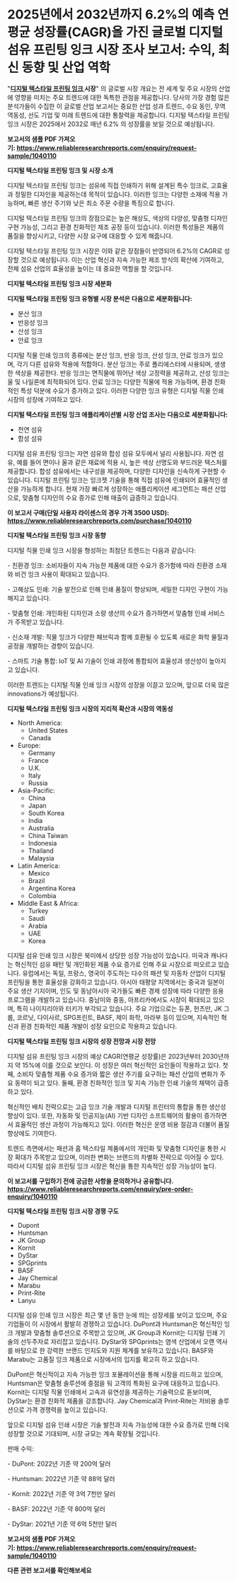 <p><h1>2025년에서 2032년까지 6.2%의 예측 연평균 성장률(CAGR)을 가진 글로벌 디지털 섬유 프린팅 잉크 시장 조사 보고서: 수익, 최신 동향 및 산업 역학</h1></p><p>"<strong><a href="https://www.reliableresearchreports.com/digital-textile-printing-inks-r1040110?utm_campaign=105&utm_medium=7&utm_source=Github&utm_content=ia&utm_term=19042025&utm_id=digital-textile-printing-inks">디지털 텍스타일 프린팅 잉크&nbsp;</a></strong><strong>시장</strong>" 의 글로벌 시장 개요는 전 세계 및 주요 시장의 산업에 영향을 미치는 주요 트렌드에 대한 독특한 관점을 제공합니다. 당사의 가장 경험 많은 분석가들이 수집한 이 글로벌 산업 보고서는 중요한 산업 성과 트렌드, 수요 동인, 무역 역동성, 선도 기업 및 미래 트렌드에 대한 통찰력을 제공합니다. 디지털 텍스타일 프린팅 잉크 시장은 2025에서 2032로 매년 6.2% 의 성장률을 보일 것으로 예상됩니다.&nbsp;</p>
<p><strong>보고서의 샘플 PDF 가져오기:&nbsp;<a href="https://www.reliableresearchreports.com/enquiry/request-sample/1040110?utm_campaign=105&utm_medium=7&utm_source=Github&utm_content=ia&utm_term=19042025&utm_id=digital-textile-printing-inks">https://www.reliableresearchreports.com/enquiry/request-sample/1040110</a></strong></p>
<p><strong>디지털 텍스타일 프린팅 잉크 및 시장 소개</strong></p>
<p><p>디지털 텍스타일 프린팅 잉크는 섬유에 직접 인쇄하기 위해 설계된 특수 잉크로, 고효율과 정밀한 디자인을 제공하는데 목적이 있습니다. 이러한 잉크는 다양한 소재에 적용 가능하며, 빠른 생산 주기와 낮은 최소 주문 수량을 특징으로 합니다. </p><p>디지털 텍스타일 프린팅 잉크의 장점으로는 높은 해상도, 색상의 다양성, 맞춤형 디자인 구현 가능성, 그리고 환경 친화적인 제조 공정 등이 있습니다. 이러한 특성들은 제품의 품질을 향상시키고, 다양한 시장 요구에 대응할 수 있게 해줍니다. </p><p>디지털 텍스타일 프린팅 잉크 시장은 이와 같은 장점들이 반영되어 6.2%의 CAGR로 성장할 것으로 예상됩니다. 이는 산업 혁신과 지속 가능한 제조 방식의 확산에 기여하고, 전체 섬유 산업의 효율성을 높이는 데 중요한 역할을 할 것입니다.</p></p>
<p><strong>디지털 텍스타일 프린팅 잉크 시장 세분화</strong></p>
<p><strong>디지털 텍스타일 프린팅 잉크 유형별 시장 분석은 다음으로 세분화됩니다:</strong></p>
<p><ul><li>분산 잉크</li><li>반응성 잉크</li><li>산성 잉크</li><li>안료 잉크</li></ul></p>
<p><p>디지털 직물 인쇄 잉크의 종류에는 분산 잉크, 반응 잉크, 산성 잉크, 안료 잉크가 있으며, 각기 다른 섬유와 적용에 적합하다. 분산 잉크는 주로 폴리에스터에 사용되며, 생생한 색상을 제공한다. 반응 잉크는 면직물에 뛰어난 색상 고정력을 제공하고, 산성 잉크는 울 및 나일론에 최적화되어 있다. 안료 잉크는 다양한 직물에 적용 가능하며, 환경 친화적인 특성 덕분에 수요가 증가하고 있다. 이러한 다양한 잉크 유형은 디지털 직물 인쇄 시장의 성장에 기여하고 있다.</p></p>
<p><strong>디지털 텍스타일 프린팅 잉크 애플리케이션별 시장 산업 조사는 다음으로 세분화됩니다:</strong></p>
<p><ul><li>천연 섬유</li><li>합성 섬유</li></ul></p>
<p><p>디지털 섬유 프린팅 잉크는 자연 섬유와 합성 섬유 모두에서 널리 사용됩니다. 자연 섬유, 예를 들어 면이나 울과 같은 재료에 적용 시, 높은 색상 선명도와 부드러운 텍스처를 제공합니다. 합성 섬유에서는 내구성을 제공하며, 다양한 디자인을 신속하게 구현할 수 있습니다. 디지털 프린팅 잉크는 잉크젯 기술을 통해 직접 섬유에 인쇄되어 효율적인 생산을 가능하게 합니다. 현재 가장 빠르게 성장하는 애플리케이션 세그먼트는 패션 산업으로, 맞춤형 디자인의 수요 증가로 인해 매출이 급증하고 있습니다.</p></p>
<p><strong>이 보고서 구매(단일 사용자 라이센스의 경우 가격 3500 USD): <a href="https://www.reliableresearchreports.com/purchase/1040110?utm_campaign=105&utm_medium=7&utm_source=Github&utm_content=ia&utm_term=19042025&utm_id=digital-textile-printing-inks">https://www.reliableresearchreports.com/purchase/1040110</a></strong></p>
<p><strong>디지털 텍스타일 프린팅 잉크 시장 동향</strong></p>
<p><p>디지털 직물 인쇄 잉크 시장을 형성하는 최첨단 트렌드는 다음과 같습니다:</p><p>- 친환경 잉크: 소비자들이 지속 가능한 제품에 대한 수요가 증가함에 따라 친환경 소재와 비건 잉크 사용이 확대되고 있습니다.</p><p>- 고해상도 인쇄: 기술 발전으로 인해 인쇄 품질이 향상되며, 세밀한 디자인 구현이 가능해지고 있습니다.</p><p>- 맞춤형 인쇄: 개인화된 디자인과 소량 생산의 수요가 증가하면서 맞춤형 인쇄 서비스가 주목받고 있습니다.</p><p>- 신소재 개발: 직물 잉크가 다양한 패브릭과 함께 호환될 수 있도록 새로운 화학 물질과 공정을 개발하는 경향이 있습니다.</p><p>- 스마트 기술 통합: IoT 및 AI 기술이 인쇄 과정에 통합되어 효율성과 생산성이 높아지고 있습니다.</p><p>이러한 트렌드는 디지털 직물 인쇄 잉크 시장의 성장을 이끌고 있으며, 앞으로 더욱 많은 innovations가 예상됩니다.</p></p>
<p><strong>디지털 텍스타일 프린팅 잉크 시장의 지리적 확산과 시장의 역동성</strong></p>
<p><ul>
    <li>
        North America:
        <ul>
            <li>United States</li>
            <li>Canada</li>
        </ul>
    </li>
    <li>
        Europe:
        <ul>
            <li>Germany</li>
            <li>France</li>
            <li>U.K.</li>
            <li>Italy</li>
            <li>Russia</li>
        </ul>
    </li>
    <li>
        Asia-Pacific:
        <ul>
            <li>China</li>
            <li>Japan</li>
            <li>South Korea</li>
            <li>India</li>
            <li>Australia</li>
            <li>China Taiwan</li>
            <li>Indonesia</li>
            <li>Thailand</li>
            <li>Malaysia</li>
        </ul>
    </li>
    <li>
        Latin America:
        <ul>
            <li>Mexico</li>
            <li>Brazil</li>
            <li>Argentina Korea</li>
            <li>Colombia</li>
        </ul>
    </li>
    <li>
        Middle East & Africa:
        <ul>
            <li>Turkey</li>
            <li>Saudi</li>
            <li>Arabia</li>
            <li>UAE</li>
            <li>Korea</li>
        </ul>
    </li>
    </ul></p>
<p><p>디지털 섬유 인쇄 잉크 시장은 북미에서 상당한 성장 가능성이 있습니다. 미국과 캐나다는 혁신적인 섬유 패턴 및 개인화된 제품 수요 증가로 인해 주요 시장으로 떠오르고 있습니다. 유럽에서는 독일, 프랑스, 영국이 주도하는 다수의 패션 및 자동차 산업이 디지털 프린팅을 통한 효율성을 강화하고 있습니다. 아시아 태평양 지역에서는 중국과 일본이 주요 생산 기지이며, 인도 및 동남아시아 국가들도 빠른 경제 성장에 따라 다양한 응용 프로그램을 개발하고 있습니다. 중남미와 중동, 아프리카에서도 시장이 확대되고 있으며, 특히 나이지리아와 터키가 부각되고 있습니다. 주요 기업으로는 듀폰, 헌츠만, JK 그룹, 코르닛, 다이사르, SPG프린트, BASF, 제이 화학, 마라부 등이 있으며, 지속적인 혁신과 환경 친화적인 제품 개발이 성장 요인으로 작용하고 있습니다.</p></p>
<p><strong>디지털 텍스타일 프린팅 잉크 시장의 성장 전망과 시장 전망</strong></p>
<p><p>디지털 섬유 프린팅 잉크 시장의 예상 CAGR(연평균 성장률)은 2023년부터 2030년까지 약 15%에 이를 것으로 보인다. 이 성장은 여러 혁신적인 요인들이 작용하고 있다. 첫째, 소비자 맞춤형 제품 수요 증가와 짧은 생산 주기를 요구하는 패션 산업의 변화가 주요 동력이 되고 있다. 둘째, 환경 친화적인 잉크 및 지속 가능한 인쇄 기술의 채택이 급증하고 있다. </p><p>혁신적인 배치 전략으로는 고급 잉크 기술 개발과 디지털 프린터의 통합을 통한 생산성 향상이 있다. 또한, 자동화 및 인공지능(AI) 기반 디자인 소프트웨어의 활용이 증가하면서 효율적인 생산 과정이 가능해지고 있다. 이러한 혁신은 운영 비용 절감과 더불어 품질 향상에도 기여한다. </p><p>트렌드 측면에서는 패션과 홈 텍스타일 제품에서의 개인화 및 맞춤형 디자인을 통한 시장 확대가 주목받고 있으며, 이러한 변화는 브랜드의 차별화 전략으로 이어질 수 있다. 따라서 디지털 섬유 프린팅 잉크 시장은 혁신을 통한 지속적인 성장 가능성이 높다.</p></p>
<p><strong>이 보고서를 구입하기 전에 궁금한 사항을 문의하거나 공유합니다. <a href="https://www.reliableresearchreports.com/enquiry/pre-order-enquiry/1040110?utm_campaign=105&utm_medium=7&utm_source=Github&utm_content=ia&utm_term=19042025&utm_id=digital-textile-printing-inks">https://www.reliableresearchreports.com/enquiry/pre-order-enquiry/1040110</a></strong></p>
<p><strong>디지털 텍스타일 프린팅 잉크 시장 경쟁 구도</strong></p>
<p><ul><li>Dupont</li><li>Huntsman</li><li>JK Group</li><li>Kornit</li><li>DyStar</li><li>SPGprints</li><li>BASF</li><li>Jay Chemical</li><li>Marabu</li><li>Print-Rite</li><li>Lanyu</li></ul></p>
<p><p>디지털 섬유 인쇄 잉크 시장은 최근 몇 년 동안 눈에 띄는 성장세를 보이고 있으며, 주요 기업들이 이 시장에서 활발히 경쟁하고 있습니다. DuPont과 Huntsman은 혁신적인 잉크 개발과 맞춤형 솔루션으로 주목받고 있으며, JK Group과 Kornit는 디지털 인쇄 기술의 선두주자로 자리잡고 있습니다. DyStar와 SPGprints는 염색 산업에서 오랜 역사를 바탕으로 한 강력한 브랜드 인지도와 지원 체계를 보유하고 있습니다. BASF와 Marabu는 고품질 잉크 제품으로 시장에서의 입지를 확고히 하고 있습니다.</p><p>DuPont은 혁신적이고 지속 가능한 잉크 포뮬레이션을 통해 시장을 리드하고 있으며, Huntsman은 맞춤형 솔루션에 중점을 둬 고객의 특화된 요구에 대응하고 있습니다. Kornit는 디지털 직물 인쇄에서 고속과 유연성을 제공하는 기술력으로 돋보이며, DyStar는 환경 친화적 제품을 강조합니다. Jay Chemical과 Print-Rite는 저비용 솔루션으로 가격 경쟁력을 높이고 있습니다.</p><p>앞으로 디지털 섬유 인쇄 시장은 기술 발전과 지속 가능성에 대한 수요 증가로 인해 더욱 성장할 것으로 기대되며, 시장 규모는 계속 확장될 것입니다.</p><p>판매 수익:</p><p>- DuPont: 2022년 기준 약 200억 달러</p><p>- Huntsman: 2022년 기준 약 88억 달러</p><p>- Kornit: 2022년 기준 약 3억 7천만 달러</p><p>- BASF: 2022년 기준 약 800억 달러</p><p>- DyStar: 2021년 기준 약 6억 5천만 달러</p></p>
<p><strong>보고서의 샘플 PDF 가져오기:&nbsp;<a href="https://www.reliableresearchreports.com/enquiry/request-sample/1040110?utm_campaign=105&utm_medium=7&utm_source=Github&utm_content=ia&utm_term=19042025&utm_id=digital-textile-printing-inks">https://www.reliableresearchreports.com/enquiry/request-sample/1040110</a></strong></p>
<p><strong></strong></p>
<p><strong></strong></p>
<p><strong></strong></p>
<p><strong></strong></p>
<p><strong>다른 관련 보고서를 확인해보세요</strong></p>
<p><strong><p></p><p></p><p></p></strong></p>
<p></p>